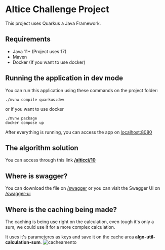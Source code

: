 # Altice Challenge Project

This project uses Quarkus a Java Framework.

## Requirements
- Java 11+ (Project uses 17)
- Maven
- Docker (If you want to use docker)

## Running the application in dev mode

You can run this application using these commands on the project folder:

```shell script
./mvnw compile quarkus:dev
```
or if you want to use docker

```shell script
./mvnw package
docker compose up
```

After everything is running, you can access the app on [localhost:8080](http://localhost:8080)

## The algorithm solution

You can access through this link **[/alticci/10](http://localhost:8080/alticci/10)**

## Where is swagger?

You can download the file on [/swagger](http://localhost:8080/swagger) or you can visit the Swagger UI on [/swagger-ui](http://localhost:8080/swagger-ui)

## Where is the caching being made?

The caching is being use right on the calculation, even tough it's only a sum, we could use it for a more complex calculation.

It uses it's parameteres as keys and save it on the cache area **algo-util-calculation-sum**.
![cacheamento](https://user-images.githubusercontent.com/70176731/193933915-1c9b1bd7-1cb6-4789-85f0-1bb7cbd10e49.png)
